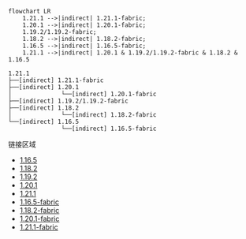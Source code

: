 ```mermaid
flowchart LR
    1.21.1 -->|indirect| 1.21.1-fabric;
    1.20.1 -->|indirect| 1.20.1-fabric;
    1.19.2/1.19.2-fabric;
    1.18.2 -->|indirect| 1.18.2-fabric;
    1.16.5 -->|indirect| 1.16.5-fabric;
    1.21.1 -->|indirect| 1.20.1 & 1.19.2/1.19.2-fabric & 1.18.2 & 1.16.5
```

```
1.21.1
├──[indirect] 1.21.1-fabric
├──[indirect] 1.20.1
│              └──[indirect] 1.20.1-fabric
├──[indirect] 1.19.2/1.19.2-fabric
├──[indirect] 1.18.2
│              └──[indirect] 1.18.2-fabric
└──[indirect] 1.16.5
               └──[indirect] 1.16.5-fabric
```

链接区域
- [1.16.5](/projects/1.16/assets/macaws-bridges/mcwbridges)
- [1.18.2](/projects/1.18/assets/macaws-bridges/mcwbridges)
- [1.19.2](/projects/1.19/assets/macaws-bridges/mcwbridges)
- [1.20.1](/projects/1.20/assets/macaws-bridges/mcwbridges)
- [1.21.1](/projects/1.21/assets/macaws-bridges/mcwbridges)
- [1.16.5-fabric](/projects/1.16-fabric/assets/macaws-bridges/mcwbridges)
- [1.18.2-fabric](/projects/1.18-fabric/assets/macaws-bridges/mcwbridges)
- [1.20.1-fabric](/projects/1.20-fabric/assets/macaws-bridges/mcwbridges)
- [1.21.1-fabric](/projects/1.21-fabric/assets/macaws-bridges/mcwbridges)